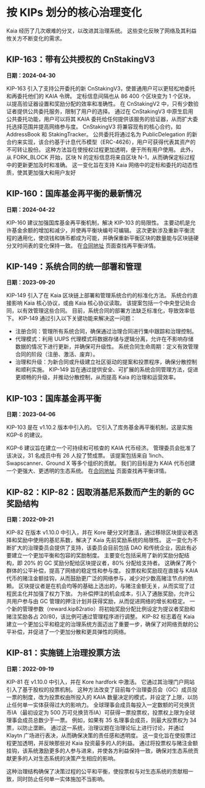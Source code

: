 # 按 KIPs 划分的核心治理变化

Kaia 经历了几次艰难的分叉，以改进其治理系统。 这些变化反映了网络及其利益攸关方不断变化的需求。

## KIP-163：带有公共授权的 CnStakingV3<a id="KIP-163"></a>

**日期：2024-04-30**

KIP-163 引入了支持公开委托的新 CnStakingV3，使普通用户可以更轻松地委托和再委托他们的 KAIA 令牌。 定标信息间隔也从 86 400 个区块变为 1 个区块，以提高验证器设置和奖励分配的效率和准确性。
在 CnStakingV2 中，只有少数验证者提供公共委托服务，限制了用户的选择。 通过在 CnStakingV3 中原生启用公共委托功能，用户可以将其 KAIA 委托给任何提供该服务的验证器，从而扩大委托选择范围并提高网络参与度。
CnStakingV3 将兼容现有的核心合约，如 AddressBook 和 StakingTracker。 公共委托将通过名为 PublicDelegation 的新合约来实现，该合约基于计息代币模型（ERC-4626），用户可获得代表其资产的不可转让股份。 这种方法旨在使授权过程更加透明，便于所有用户使用。
此外，从 FORK_BLOCK 开始，区块 N 的定标信息将来自区块 N-1，从而确保定标过程中的更新更加及时和准确。 这一变化旨在支持 Kaia 网络中的定标和委托的动态性质，使其更加强大和用户友好

## KIP-160：国库基金再平衡的最新情况<a id="KIP-160"></a>

**日期：2024-04-22**

KIP-160 建议加强国库基金再平衡机制，解决 KIP-103 的局限性。 主要动机是允许基金余额的增加和减少，并使再平衡块编号可编辑。 这次更新涉及重新平衡流程的通用化，使烧钱和铸币都成为可能，并确保重新平衡区块的数量能与区块链硬分叉时间表的变化保持一致。 在[合同地址](.../.../.../references/contract-addresses) 页面查找再平衡详情。

## KIP-149：系统合同的统一部署和管理<a id="KIP-149"></a>

**日期：2023-09-20**

KIP-149 引入了在 Kaia 区块链上部署和管理系统合约的标准化方法。 系统合约直接影响 Kaia 核心协议，或由 Kaia 核心协议读取。 该提案包括一个中央登记处合同，以有效管理这些合同。 目前，系统合同的部署方法缺乏标准化，导致效率低下。 KIP-149 通过引入以下关键功能来解决这一问题：

- 注册合同：管理所有系统合同，确保通过治理合同进行集中跟踪和治理控制。
- 代理模式：利用 UUPS 代理模式将数据存储与逻辑分离，允许在不影响存储数据的情况下进行更新，并确保可升级性。
  系统合同生命周期：定义有效管理合同的阶段（注册、激活、废弃）。
- 治理和升级：为新合同或升级建立社区驱动的提案和投票程序，确保分散控制和顺利实施。
  KIP-149 旨在通过提供安全、可扩展的系统合同管理方法，促进更顺畅的升级，并推动分散控制，从而提高 Kaia 的治理和运营效率。

## KIP-103：国库基金再平衡<a id="KIP-103"></a>

**日期：2023-04-06**

KIP-103 是在 v1.10.2 版本中引入的。 它引入了库务基金再平衡机制，这是实施 KGP-6 的建议。

KGP-6 建议旨在建立一个可持续和可核查的 KAIA 代币经济。 管理委员会批准了该决议，31 名成员中有 26 人投了赞成票。 该提案包括来自 1inch、Swapscanner、Ground X 等多个组织的贡献。 我们的目标是为 KAIA 代币创建一个更强大、更透明的生态系统。 在[合同地址](.../.../.../references/contract-addresses) 页面查找再平衡详情。

## KIP-82：KIP-82：因取消基尼系数而产生的新的 GC 奖励结构<a id="KIP-82"></a>

**日期：2022-09-21**

KIP-82 在版本 v1.10.0 中引入，并在 Kore 硬分叉时激活，通过移除区块提议者选择和奖励中使用的基尼系数，解决了 Kaia 先前奖励系统的局限性。 这一变化为不断扩大的治理委员会提供了支持，该委员会目前包括 DAO 和传统企业，因此有必要建立一个更加平衡和包容的奖励制度。
主要变化包括采用了新的奖励分配结构，即 20% 的 GC 奖励分配给区块提议者，80% 分配给支持者。 这确保了两个群体的公平补偿，提高了网络的稳定性和参与度。 投票权和奖励现在直接与 KAIA 代币的赌注金额挂钩，从而鼓励更广泛的网络参与，减少对少数高赌注节点的依赖。 区块提议者是在机会均等的基础上选出的，与赌注金额无关，从而实现了过程民主化并加强了权力下放。
为补偿押注的机会成本，引入了通胀奖励，允许公共用户参与由 GC 管理的押注计划并获得奖励，从而促进网络的增长和稳定。
一个新的管理参数（reward.kip82ratio）将初始奖励分配比例设定为提议者奖励和赌注奖励各占 20/80，该比例可通过管理程序进行调整。
KIP-82 标志着在 Kaia 建立一个更加公平和稳定的治理系统方面迈出了重要一步，确保了对网络贡献的公平补偿，并促进了一个更加分散和更具弹性的网络。

## KIP-81：实施链上治理投票方法<a id="KIP-81"></a>

**日期：2022-09-19**

KIP-81 在 v1.10.0 中引入，并在 Kore hardfork 中激活。 它通过其治理门户网站引入了基于股权的投票机制。 这种方法改变了目前每个治理委员会（GC）成员投一票的制度，改为投票权由所投入的 KAIA 数量决定的模式，并设定了上限，以防止任何单一实体获得过大的影响力。
全球理事会成员每投入一定数额的可兑换货币IA（最初设定为 500 万可兑换货币IA）可获得一票投票权，投票权上限为全球理事会成员总数少于一票。 例如，如果有 35 名理事会成员，则最大投票权为 34 票，以防止垄断。
通过这一系统，治理议题在治理论坛上进行讨论，并通过 Klaytn 广场进行表决，从而确保决策的责任感和透明度。
这一变化旨在使投票过程更加透明，并反映那些对 Kaia 投资最多的人的利益。 通过将投票权与赌注金额挂钩，该系统激励更多的人参与进来，并使各方利益保持一致，确保对生态系统贡献更多的人对生态系统的决策产生相应的影响。

这种治理结构确保了决策过程的公平和平衡，使投票权与对生态系统的贡献相一致，同时防止任何单一实体施加不当影响。
